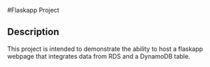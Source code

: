 #Flaskapp Project
## Description
This project is intended to demonstrate the ability to host a flaskapp webpage that integrates data from RDS and a DynamoDB table.
